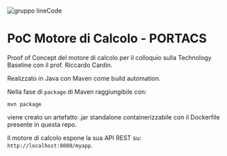 ![gruppo lineCode](https://imagizer.imageshack.com/img923/557/86bUrf.png)

# PoC Motore di Calcolo - PORTACS
Proof of Concept del motore di calcolo per il colloquio sulla Technology Baseline con il prof. Riccardo Cardin.

Realizzato in Java con Maven come build automation.

Nella fase di `package` di Maven raggiungibile con:
```shell
mvn package
```
viene creato un artefatto .jar standalone containerizzabile con il Dockerfile presente in questa repo.

Il motore di calcolo espone la sua API REST su: `http://localhost:8080/myapp`.
